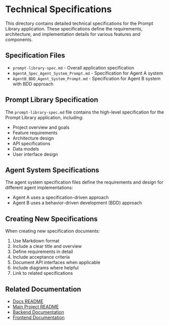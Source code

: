 # Technical Specifications

This directory contains detailed technical specifications for the Prompt Library application. These specifications define the requirements, architecture, and implementation details for various features and components.

## Specification Files

- `prompt-library-spec.md` - Overall application specification
- `AgentA_Spec_Agent_System_Prompt.md` - Specification for Agent A system
- `AgentB_BDD_Agent_System_Prompt.md` - Specification for Agent B system with BDD approach

## Prompt Library Specification

The `prompt-library-spec.md` file contains the high-level specification for the Prompt Library application, including:

- Project overview and goals
- Feature requirements
- Architecture design
- API specifications
- Data models
- User interface design

## Agent System Specifications

The agent system specification files define the requirements and design for different agent implementations:

- Agent A uses a specification-driven approach
- Agent B uses a behavior-driven development (BDD) approach

## Creating New Specifications

When creating new specification documents:

1. Use Markdown format
2. Include a clear title and overview
3. Define requirements in detail
4. Include acceptance criteria
5. Document API interfaces when applicable
6. Include diagrams where helpful
7. Link to related specifications

## Related Documentation

- [Docs README](../README.md)
- [Main Project README](../../README.md)
- [Backend Documentation](../../backend/README.md)
- [Frontend Documentation](../../frontend/README.md)